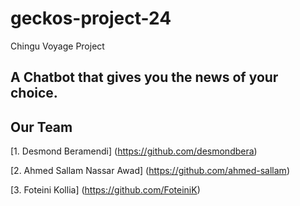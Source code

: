 # geckos-project-24
Chingu Voyage Project

## A Chatbot that gives you the news of your choice.

## Our Team
[1. Desmond Beramendi] (https://github.com/desmondbera)

[2. Ahmed Sallam Nassar Awad] (https://github.com/ahmed-sallam)

[3. Foteini Kollia] (https://github.com/FoteiniK)
